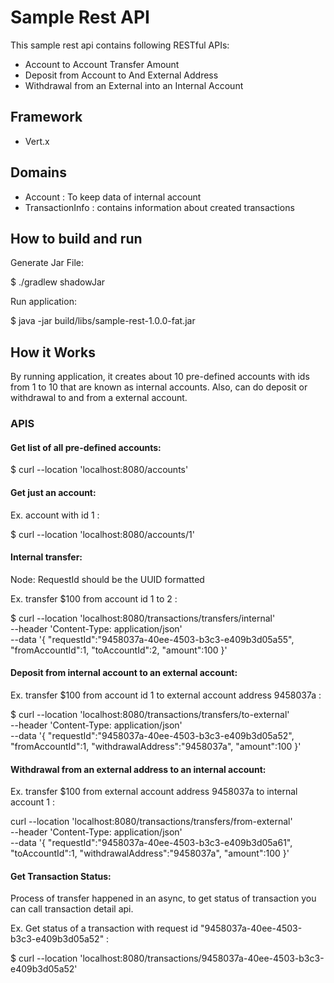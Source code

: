# Sample Rest API
This sample rest api contains following RESTful APIs:
- Account to Account Transfer Amount
- Deposit from Account to And External Address
- Withdrawal from an External into an Internal Account

## Framework
- Vert.x

## Domains
- Account : To keep data of internal account
- TransactionInfo : contains information about created transactions


## How to build and run

Generate Jar File:

$ ./gradlew shadowJar

Run application:

$ java -jar build/libs/sample-rest-1.0.0-fat.jar

## How it Works
By running application, it creates about 10 pre-defined accounts with ids from 1 to 10 that are known as internal accounts.
Also, can do deposit or withdrawal to and from a external account.

### APIS

#### Get list of all pre-defined accounts:
$ curl --location 'localhost:8080/accounts'


#### Get just an account:
Ex. account with id 1 :

$ curl --location 'localhost:8080/accounts/1'


#### Internal transfer:
Node: RequestId should be the UUID formatted

Ex. transfer $100 from account id 1 to 2 :

$ curl --location 'localhost:8080/transactions/transfers/internal' \
--header 'Content-Type: application/json' \
--data '{
"requestId":"9458037a-40ee-4503-b3c3-e409b3d05a55",
"fromAccountId":1,
"toAccountId":2,
"amount":100
}'


#### Deposit from internal account to an external account:
Ex. transfer $100 from account id 1 to external account address 9458037a :

$ curl --location 'localhost:8080/transactions/transfers/to-external' \
--header 'Content-Type: application/json' \
--data '{
"requestId":"9458037a-40ee-4503-b3c3-e409b3d05a52",
"fromAccountId":1,
"withdrawalAddress":"9458037a",
"amount":100
}'


#### Withdrawal from an external address to an internal account:
Ex. transfer $100 from external account address 9458037a to internal account 1 :

curl --location 'localhost:8080/transactions/transfers/from-external' \
--header 'Content-Type: application/json' \
--data '{
"requestId":"9458037a-40ee-4503-b3c3-e409b3d05a61",
"toAccountId":1,
"withdrawalAddress":"9458037a",
"amount":100
}'


#### Get Transaction Status:
Process of transfer happened in an async, to get status of transaction you can call transaction detail api.

Ex. Get status of a transaction with request id "9458037a-40ee-4503-b3c3-e409b3d05a52" :

$ curl --location 'localhost:8080/transactions/9458037a-40ee-4503-b3c3-e409b3d05a52'
